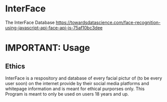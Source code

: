# InterFace
The InterFace Database
https://towardsdatascience.com/face-recognition-using-javascript-api-face-api-js-75af10bc3dee

# IMPORTANT: Usage

## Ethics

InterFace is a respository and database of every facial pictur of (to be every user soon) on the internet provide by their social media platforms and whitepage information and is meant for ethical purporses only. This Program is meant to only be used on users 18 years and up.
